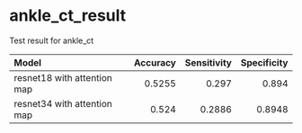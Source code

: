# ankle_ct_result
Test result for ankle_ct

| Model                       |   Accuracy |   Sensitivity |   Specificity |
|:----------------------------|-----------:|--------------:|--------------:|
| resnet18 with attention map |    0.5255 |        0.297  |        0.894  |
| resnet34 with attention map |     0.524  |        0.2886 |        0.8948 |


